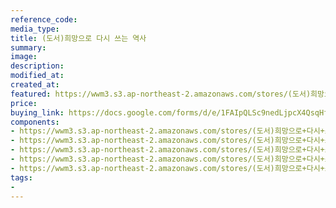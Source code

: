 ```yaml
---
reference_code:
media_type:
title: (도서)희망으로 다시 쓰는 역사
summary:
image:
description:
modified_at:
created_at:
featured: https://wwm3.s3.ap-northeast-2.amazonaws.com/stores/(도서)희망으로+다시+쓰는+역사/1.+희망으로.png
price: 
buying_link: https://docs.google.com/forms/d/e/1FAIpQLSc9nedLjpcX4QsqHfsDClSUvnY_z8JjKZMrkfDJmnqozNUliA/viewform
components:
- https://wwm3.s3.ap-northeast-2.amazonaws.com/stores/(도서)희망으로+다시+쓰는+역사/02_희망으로쓰는역사+(4)r.jpg
- https://wwm3.s3.ap-northeast-2.amazonaws.com/stores/(도서)희망으로+다시+쓰는+역사/1.+희망으로.png
- https://wwm3.s3.ap-northeast-2.amazonaws.com/stores/(도서)희망으로+다시+쓰는+역사/2.+희망으로2.png
- https://wwm3.s3.ap-northeast-2.amazonaws.com/stores/(도서)희망으로+다시+쓰는+역사/02_희망으로쓰는역사+(5)r.jpg
- https://wwm3.s3.ap-northeast-2.amazonaws.com/stores/(도서)희망으로+다시+쓰는+역사/02_희망으로쓰는역사+(6)r.jpg
tags:
-
---
```


